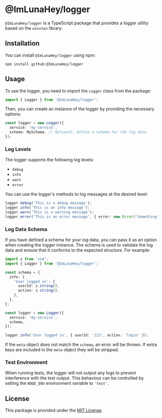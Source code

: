 # @ImLunaHey/logger

`@ImLunaHey/logger` is a TypeScript package that provides a logger utility based on the `winston` library.

## Installation

You can install `@ImLunaHey/logger` using npm:

```shell
npm install github:@ImLunaHey/logger
```

## Usage

To use the logger, you need to import the `Logger` class from the package:

```typescript
import { Logger } from '@ImLunaHey/logger';
```

Then, you can create an instance of the logger by providing the necessary options:

```typescript
const logger = new Logger({
  service: 'my-service',
  schema: MySchema, // Optional: Define a schema for the log data
});
```

### Log Levels

The logger supports the following log levels:

- `debug`
- `info`
- `warn`
- `error`

You can use the logger's methods to log messages at the desired level:

```typescript
logger.debug('This is a debug message');
logger.info('This is an info message');
logger.warn('This is a warning message');
logger.error('This is an error message', { error: new Error('Something went wrong') });
```

### Log Data Schema

If you have defined a schema for your log data, you can pass it as an option when creating the logger instance. The schema is used to validate the log data and ensure that it conforms to the expected structure. For example:

```typescript
import z from 'zod';
import { Logger } from '@ImLunaHey/logger';

const schema = {
  info: {
    'User logged in': {
      userId: z.string(),
      action: z.string(),
    },
  },
};

const logger = new Logger({
  service: 'my-service',
  schema,
});

logger.info('User logged in', { userId: '123', action: 'login' });
```

If the `meta` object does not match the `schema`, an error will be thrown.
If extra keys are included in the `meta` object they will be stripped.

### Test Environment

When running tests, the logger will not output any logs to prevent interference with the test output. This behaviour can be controlled by setting the `NODE_ENV` environment variable to `'test'`.

## License

This package is provided under the [MIT License](https://opensource.org/licenses/MIT).
